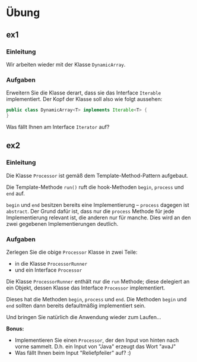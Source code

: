 # Übung

## ex1

### Einleitung

Wir arbeiten wieder mit der Klasse `DynamicArray`.

### Aufgaben

Erweitern Sie die Klasse derart, dass sie das Interface `Iterable` implementiert. Der Kopf der
Klasse soll also wie
folgt aussehen:

````java
public class DynamicArray<T> implements Iterable<T> {
}
````

Was fällt Ihnen am Interface `Iterator` auf?

## ex2

### Einleitung

Die Klasse `Processor` ist gemäß dem Template-Method-Pattern aufgebaut.

Die Template-Methode `run()` ruft die hook-Methoden `begin`,
`process` und `end` auf.

`begin` und `end` besitzen bereits eine Implementierung – `process` dagegen ist `abstract`. Der
Grund dafür ist, dass
nur die `process` Methode für jede Implementierung relevant ist, die anderen nur für manche. Dies
wird an den zwei
gegebenen Implementierungen deutlich.

### Aufgaben

Zerlegen Sie die obige `Processor` Klasse in zwei Teile:

* in die Klasse `ProcessorRunner`
* und ein Interface `Processor`

Die Klasse `ProcessorRunner` enthält nur die `run` Methode; diese delegiert an ein Objekt, dessen
Klasse das Interface `Processor` implementiert.

Dieses hat die Methoden `begin`, `process` und `end`. Die Methoden `begin` und `end` sollten dann
bereits defaultmäßig implementiert sein.

Und bringen Sie natürlich die Anwendung wieder zum Laufen...

**Bonus:**

* Implementieren Sie einen `Processor`, der den Input von hinten nach vorne sammelt. D.h. ein
  Input von "Java" erzeugt das Wort "avaJ"
* Was fällt Ihnen beim Input "Reliefpfeiler" auf? :)